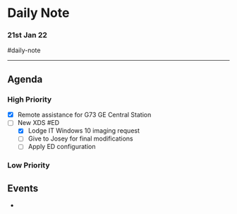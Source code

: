 # Daily Note
### 21st Jan 22

#daily-note 

---

## Agenda
### High Priority
- [x] Remote assistance for G73 GE Central Station
- [ ] New XDS #ED 
	- [x] Lodge IT Windows 10 imaging request
	- [ ] Give to Josey for final modifications
	- [ ] Apply ED configuration

### Low Priority


## Events
- 